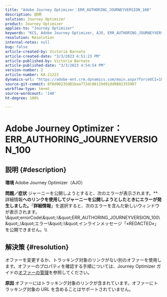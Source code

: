 ```yaml
---
title: "Adobe Journey Optimizer：ERR_AUTHORING_JOURNEYVERSION_100"
description: 説明
solution: Journey Optimizer
product: Journey Optimizer
applies-to: "Journey Optimizer"
keywords: "KCS, Adobe Journey Optimizer, AJO, ERR_AUTHORING_JOURNEYVERSION_100, ジャーニーの公開"
resolution: Resolution
internal-notes: null
bug: false
article-created-by: Victoria Barnato
article-created-date: "3/3/2023 4:51:23 PM"
article-published-by: Victoria Barnato
article-published-date: "3/3/2023 4:54:54 PM"
version-number: 2
article-number: KA-21223
dynamics-url: "https://adobe-ent.crm.dynamics.com/main.aspx?forceUCI=1&pagetype=entityrecord&etn=knowledgearticle&id=1684bb9b-e3b9-ed11-83fe-6045bd006b25"
source-git-commit: 8f8d90235d01baa772dc08119d91dd9892355907
workflow-type: tm+mt
source-wordcount: '140'
ht-degree: 100%

---
```


# Adobe Journey Optimizer：ERR_AUTHORING_JOURNEYVERSION_100

## 説明 {#description}

<b>環境</b>
Adobe Journey Optimizer（AJO）


<b>問題／症状</b>
ジャーニーを公開しようとすると、次のエラーが表示されます。**&#x200B;詳細情報<b>へのリンクを使用してジャーニーを公開しようとしたときにエラーが発生しました。</b>「<b>詳細情報</b>」を選択すると、次のエラーを含んだ新しいウィンドウが表示されます。
\\\&quot;errorCode\\\&quot;:\\\&quot;ERR_AUTHORING_JOURNEYVERSION_100\\\&quot;,\\\&quot;エラー\\\&quot;:\\\&quot;インラインメッセージ「«REDACTED»」を公開できません。\\\

## 解決策 {#resolution}


オファーを変更するか、トラッキング対象のリンクがない別のオファーを使用します。オファーのプロパティを確認する手順については、Journey Optimizer ガイドの[オファーの管理](https://experienceleague.adobe.com/docs/journey-optimizer/using/offer-decisioning/managing-offers-in-the-offer-library/configure-offers/creating-personalized-offers.html?lang=ja#offer-list)を参照してください。


<b>原因</b>
オファーにはトラッキング対象のリンクが含まれています。オファーにトラッキング対象の URL を含めることはサポートされていません。
